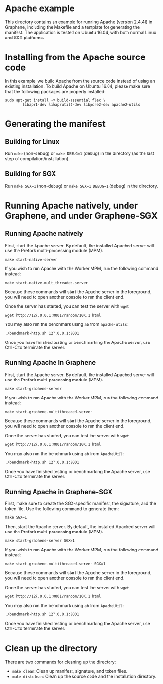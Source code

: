 # Apache example

This directory contains an example for running Apache (version 2.4.41)
in Graphene, including the Makefile and a template for generating the manifest.
The application is tested on Ubuntu 16.04, with both normal Linux and SGX
platforms.

# Installing from the Apache source code

In this example, we build Apache from the source code instead of using an
existing installation. To build Apache on Ubuntu 16.04, please make sure that
the following packages are properly installed:

    sudo apt-get install -y build-essential flex \
            libapr1-dev libaprutil1-dev libpcre2-dev apache2-utils

# Generating the manifest

## Building for Linux

Run `make` (non-debug) or `make DEBUG=1` (debug) in the directory (as the last
step of compilation/installation).

## Building for SGX

Run `make SGX=1` (non-debug) or `make SGX=1 DEBUG=1` (debug) in the directory.

# Running Apache natively, under Graphene, and under Graphene-SGX

## Running Apache natively

First, start the Apache server. By default, the installed Apached server will
use the Prefork multi-processing module (MPM).

    make start-native-server

If you wish to run Apache with the Worker MPM, run the following command
instead:

    make start-native-multithreaded-server

Because these commands will start the Apache server in the foreground, you will
need to open another console to run the client end.

Once the server has started, you can test the server with `wget`

    wget http://127.0.0.1:8001/random/10K.1.html

You may also run the benchmark using `ab` from `apache-utils`:

    ./benchmark-http.sh 127.0.0.1:8001

Once you have finished testing or benchmarking the Apache server, use Ctrl-C to
terminate the server.

## Running Apache in Graphene

First, start the Apache server. By default, the installed Apached server will
use the Prefork multi-processing module (MPM).

    make start-graphene-server

If you wish to run Apache with the Worker MPM, run the following command
instead:

    make start-graphene-multithreaded-server

Because these commands will start the Apache server in the foreground, you will
need to open another console to run the client end.

Once the server has started, you can test the server with `wget`

    wget http://127.0.0.1:8001/random/10K.1.html

You may also run the benchmark using `ab` from `ApacheUtil`:

    ./benchmark-http.sh 127.0.0.1:8001

Once you have finished testing or benchmarking the Apache server, use Ctrl-C to
terminate the server.

## Running Apache in Graphene-SGX

First, make sure to create the SGX-specific manifest, the signature, and the
token file. Use the following command to generate them:

    make SGX=1

Then, start the Apache server. By default, the installed Apached server will
use the Prefork multi-processing module (MPM).

    make start-graphene-server SGX=1

If you wish to run Apache with the Worker MPM, run the following command
instead:

    make start-graphene-multithreaded-server SGX=1

Because these commands will start the Apache server in the foreground, you will
need to open another console to run the client end.

Once the server has started, you can test the server with `wget`

    wget http://127.0.0.1:8001/random/10K.1.html

You may also run the benchmark using `ab` from `ApacheUtil`:

    ./benchmark-http.sh 127.0.0.1:8001

Once you have finished testing or benchmarking the Apache server, use Ctrl-C to
terminate the server.

# Clean up the directory

There are two commands for cleaning up the directory:

* `make clean`: Clean up manifest, signature, and token files.
* `make distclean`: Clean up the source code and the installation directory.
